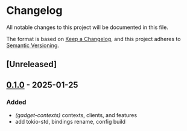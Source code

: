 # Changelog

All notable changes to this project will be documented in this file.

The format is based on [Keep a Changelog](https://keepachangelog.com/en/1.0.0/),
and this project adheres to [Semantic Versioning](https://semver.org/spec/v2.0.0.html).

## [Unreleased]

## [0.1.0](https://github.com/tangle-network/gadget/releases/tag/gadget-eigenlayer-bindings-v0.1.0) - 2025-01-25

### Added

- *(gadget-contexts)* contexts, clients, and features
- add tokio-std, bindings rename, config build
